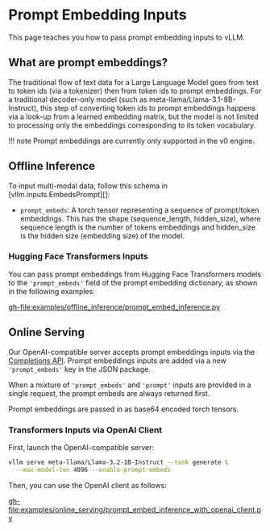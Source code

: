 # Prompt Embedding Inputs

This page teaches you how to pass prompt embedding inputs to vLLM.

## What are prompt embeddings?

The traditional flow of text data for a Large Language Model goes from text to token ids (via a tokenizer) then from token ids to prompt embeddings. For a traditional decoder-only model (such as meta-llama/Llama-3.1-8B-Instruct), this step of converting token ids to prompt embeddings happens via a look-up from a learned embedding matrix, but the model is not limited to processing only the embeddings corresponding to its token vocabulary.

!!! note
    Prompt embeddings are currently only supported in the v0 engine.

## Offline Inference

To input multi-modal data, follow this schema in [vllm.inputs.EmbedsPrompt][]:

- `prompt_embeds`: A torch tensor representing a sequence of prompt/token embeddings. This has the shape (sequence_length, hidden_size), where sequence length is the number of tokens embeddings and hidden_size is the hidden size (embedding size) of the model.

### Hugging Face Transformers Inputs

You can pass prompt embeddings from Hugging Face Transformers models to the  `'prompt_embeds'` field of the prompt embedding dictionary, as shown in the following examples:

<gh-file:examples/offline_inference/prompt_embed_inference.py>

## Online Serving

Our OpenAI-compatible server accepts prompt embeddings inputs via the [Completions API](https://platform.openai.com/docs/api-reference/completions). Prompt embeddings inputs are added via a new `'prompt_embeds'` key in the JSON package.

When a mixture of `'prompt_embeds'` and `'prompt'` inputs are provided in a single request, the prompt embeds are always returned first.

Prompt embeddings are passed in as base64 encoded torch tensors.

### Transformers Inputs via OpenAI Client

First, launch the OpenAI-compatible server:

```bash
vllm serve meta-llama/Llama-3.2-1B-Instruct --task generate \
  --max-model-len 4096 --enable-prompt-embeds
```

Then, you can use the OpenAI client as follows:

<gh-file:examples/online_serving/prompt_embed_inference_with_openai_client.py>

